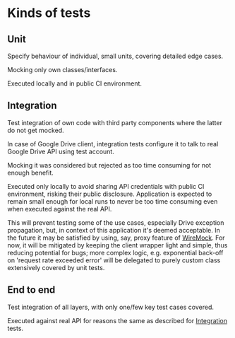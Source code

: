 # Kinds of tests

## Unit
Specify behaviour of individual, small units, covering detailed edge cases. 

Mocking only own classes/interfaces.

Executed locally and in public CI environment.


## Integration
Test integration of own code with third party components where the latter do not get mocked.

In case of Google Drive client, integration tests configure it to talk to real Google Drive API using test account.

Mocking it was considered but rejected as too time consuming for not enough benefit.

Executed only locally to avoid sharing API credentials with public CI environment, risking their public disclosure.
Application is expected to remain small enough for local runs to never be too time consuming even when executed against
the real API.

This will prevent testing some of the use cases, especially Drive exception propagation, but, in context of this
application it's deemed acceptable. In the future it may be satisfied by using, say, proxy feature of
[WireMock](wiremock.org). For now, it will be mitigated by keeping the client wrapper light and simple, thus reducing
potential for bugs; more complex logic, e.g. exponential back-off on 'request rate exceeded error' will be delegated
to purely custom class extensively covered by unit tests.     


## End to end
Test integration of all layers, with only one/few key test cases covered.

Executed against real API for reasons the same as described for [Integration](#Integration) tests.
 


